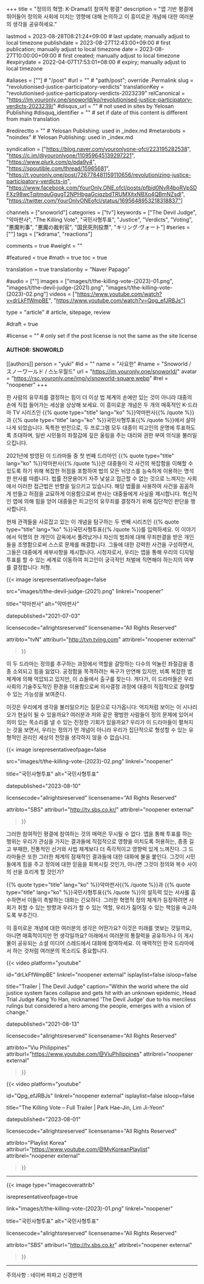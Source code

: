 +++
title = "정의의 혁명: K-Drama의 참여적 평결"
description = "앱 기반 평결에 뛰어들어 정의와 사회에 미치는 영향에 대해 논의하고 이 흥미로운 개념에 대한 여러분의 생각을 공유하세요."

lastmod = 2023-08-28T08:21:24+09:00                 # last update; manually adjust to local timezone
publishdate = 2023-08-27T12:43:00+09:00             # first publication; manually adjust to local timezone
date = 2023-08-27T10:00:00+09:00                    # first created; manually adjust to local timezone
#expirydate = 2022-04-07T17:53:01+08:00              # expiry; manually adjust to local timezone

#aliases = [""]                                        # "/post"
#url = ""                                              # "path/post"; override .Permalink
slug = "revolutionised-justice-participatory-verdicts"
translationKey = "revolutionised-justice-participatory-verdicts-2023239"
relCanonical = "https://im.youronly.one/snoworld/ko/revolutionised-justice-participatory-verdicts-2023239/"
#disqus_url = ""                                       # not used in sites by Yelosan Publishing
#disquq_identifier = ""                                # set if date of this content is different from main translation

#redirectto = ""                                       # Yelosan Publishing: used in _index.md
#metarobots = "noindex"                                # Yelosan Publishing: used in _index.md

syndication = ["https://blog.naver.com/youronlyone-ofcl/223195282538", "https://c.im/@youronlyone/110959645139297221", "https://www.plurk.com/p/pda9y4", "https://spoutible.com/thread/15965681", "https://t.youronly.one/post/726778481159110656/revolutionizing-justice-participatory-verdicts-in", "https://www.facebook.com/YourOnly.ONE.ofcl/posts/pfbid0NvR4boRVpSDFXz98wcTqjtmquGgugT2NPHbgaGciqzbdTRUMXjtxNBXo4QBmNZsdl", "https://twitter.com/YourOnlyONEofcl/status/1695648953218318837"]

channels = ["snoworld"]
categories = ["tv"]
keywords = ["The Devil Judge", "악마판사", "The Killing Vote", "국민사형투표", "Justice", "Verdicts", "Voting", "悪魔判事", "悪魔の裁判官", "国民死刑投票", "キリング·ヴォート"]
#series = [""]
tags = ["kdrama", "reactions"]

comments = true
#weight = ""

#featured = true
#math = true
toc = true

translation = true
translationby = "Naver Papago"

#audio = [""]
images = ["images/t/the-killing-vote-(2023)-01.png", "images/t/the-devil-judge-(2021).png", "images/t/the-killing-vote-(2023)-02.png"]
videos = ["https://www.youtube.com/watch?v=drLkFfWmpBE", "https://www.youtube.com/watch?v=Qpg_efJRBJs"]

type = "article"                                             # article, sitepage, review

#draft = true

#license = ""                                          # only set if the post license is not the same as the site license

#### AUTHOR: SNOWORLD ####
[[authors]]
  person = "yuki"
  #id = ""
  name = "사요한"
  #name = "Snoworld / スノーワールド / 스노우월드"
  url = "https://im.youronly.one/snoworld/"
  avatar = "https://rsc.youronly.one/img/y/snoworld-square.webp"
  #rel = "noopener"
+++

한 사람의 유무죄를 결정하는 힘이 더 이상 법 체계의 손에만 있는 것이 아니라 대중의 손에 직접 들어가는 세상을 상상해 보세요. 이 흥미로운 개념은 두 개의 매혹적인 K-드라마 TV 시리즈인 {{% quote type="title" lang="ko" %}}악마판사{{% /quote %}}과 {{% quote type="title" lang="ko" %}}국민사형투표{{% /quote %}}에서 살아나게 되었습니다. 독특한 반전으로, 두 프로그램 모두 대중이 피고인의 운명에 투표하도록 초대하며, 일반 시민들의 좌절감에 깊은 울림을 주는 대리와 권한 부여 의식을 불러일으킵니다.

<!--more-->

2021년에 방영된 이 드라마들 중 첫 번째 드라마인 {{% quote type="title" lang="ko" %}}악마판사{{% /quote %}}은 대중들이 각 사건의 복잡함을 이해할 수 있도록 하기 위해 복잡한 허점을 포함하여 법의 모든 뉘앙스를 능숙하게 이용하는 명석한 판사를 따릅니다. 법률 전문용어가 자주 낯설고 접근할 수 없는 것으로 느껴지는 사회에서 이러한 접근법은 반향을 일으키고 있습니다. 해당 법률을 사용하여 사건을 꼼꼼하게 만들고 허점을 교묘하게 이용함으로써 판사는 대중들에게 사실을 제시합니다. 혁신적인 앱에 의해 힘을 얻어 대중들은 피고인의 유무죄를 결정하기 위해 집단적인 판단을 행사합니다.

현재 관객들을 사로잡고 있는 이 개념을 탐구하는 두 번째 시리즈인 {{% quote type="title" lang="ko" %}}국민사형투표{{% /quote %}}를 입력하세요. 이 이야기에서 익명의 한 개인이 감옥에서 풀려났거나 자신의 범죄에 대해 무죄판결을 받은 개인들을 조명함으로써 스스로 문제를 해결합니다. 그들에 대한 강력한 사건을 구성하면서, 그들은 대중에게 세부사항을 제시합니다. 시청자로서, 우리는 앱을 통해 우리의 디지털 투표를 할 수 있는 세계로 이동하여 피고인이 궁극적인 처벌에 직면해야 하는지의 여부를 결정합니다: 처형.

{{< image
  isrepresentativeofpage=false

  src="images/t/the-devil-judge-(2021).png"
  linkrel="noopener"

  title="악마판사"
  alt="악마판사"

  datepublished="2021-07-03"

  licensecode="allrightsreserved"
  licensename="All Rights Reserved"

  attribto="tvN"
  attriburl="http://tvn.tving.com"
  attribrel="noopener external"
>}}

이 두 드라마는 정의를 추구하는 과정에서 역할을 갈망하는 다수의 억눌린 좌절감을 종종 소외되고 힘을 잃었다. 공정함을 목격하려는 욕구가 만연해 있지만, 비록 복잡한 법 체계에 의해 억압되고 있지만, 이 쇼들에서 출구를 찾는다. 게다가, 이 드라마들은 우리 사회의 기술주도적인 환경을 이용함으로써 의사결정 과정에 대중이 직접적으로 참여할 수 있는 가능성을 보여준다.

이것은 우리에게 생각을 불러일으키는 질문으로 다가옵니다: 억지처럼 보이는 이 시나리오가 현실이 될 수 있을까요? 여러분과 저와 같은 평범한 사람들이 정의 문제에 있어서 의미 있는 목소리를 낼 수 있는 진정한 기회가 있을까요? 우리가 이 드라마들이 펼쳐지는 것을 보면서, 우리는 정의가 먼 개념이 아니라 우리가 집단적으로 형성할 수 있는 유형적인 권리인 세상의 전망을 생각하지 않을 수 없습니다.

{{< image
  isrepresentativeofpage=false

  src="images/t/the-killing-vote-(2023)-02.png"
  linkrel="noopener"

  title="국민사형투표"
  alt="국민사형투표"

  datepublished="2023-08-10"

  licensecode="allrightsreserved"
  licensename="All Rights Reserved"

  attribto="SBS"
  attriburl="http://tv.sbs.co.kr/"
  attribrel="noopener external"
>}}

그러한 참여적인 평결에 참여하는 것의 매력은 무시될 수 없다. 앱을 통해 투표를 하는 행위는 우리가 관심을 가지는 결과들에 직접적으로 영향을 미치도록 허용하는, 종종 길고 부패한, 전통적인 선거와 사법 체계보다 더 즉각적이고 영향력 있게 느껴진다. 그 드라마들은 또한 그러한 체계의 잠재적인 결과들에 대한 대화에 불을 붙인다. 그것이 시민들에게 힘을 주고 정의에 대한 믿음을 회복시킬 것인가, 아니면 그것이 정의와 복수 사이의 선을 흐리게 할 것인가?

{{% quote type="title" lang="ko" %}}악마판사{{% /quote %}}과 {{% quote type="title" lang="ko" %}}국민사형투표{{% /quote %}}의 설득력 있는 서사를 흡수하면서 이들이 촉발하는 대화는 긴요하다. 그러한 혁명적 정의 체계가 등장하려면 사회가 취할 수 있는 방향과 우리가 할 수 있는 역할, 우리가 짊어질 수 있는 책임을 숙고하도록 부추긴다.

이 흥미로운 개념에 대한 여러분의 생각은 어떤가요? 이것은 미래를 엿보는 것일까요, 아니면 매혹적이지만 먼 생각일까요? 아래에서 여러분의 통찰력을 공유하거나 이 게시물이 공유되는 소셜 미디어 스레드에서 대화에 참여하세요. 이 매력적인 한국 드라마에서 하는 것처럼 여러분의 목소리도 중요합니다.

{{< video
  platform="youtube"

  id="drLkFfWmpBE"
  linkrel="noopener external"
  isplaylist=false
  isloop=false

  title="Trailer | The Devil Judge"
  caption="Within the world where the old justice system faces collapse and gets hit with an unknown epidemic, Head Trial Judge Kang Yo Han, nicknamed 'The Devil Judge' due to his merciless rulings but considered a hero among the people, emerges with a vision of change."

  datepublished="2021-08-13"

  licensecode="allrightsreserved"
  licensename="All Rights Reserved"

  attribto="Viu Philippines"
  attriburl="https://www.youtube.com/@ViuPhilippines"
  attribrel="noopener external"
>}}

{{< video
  platform="youtube"

  id="Qpg_efJRBJs"
  linkrel="noopener external"
  isplaylist=false
  isloop=false

  title="The Killing Vote – Full Trailer | Park Hae-Jin, Lim Ji-Yeon"

  datepublished="2023-08-01"

  licensecode="allrightsreserved"
  licensename="All Rights Reserved"

  attribto="Playlist Korea"
  attriburl="https://www.youtube.com/@MyKoreanPlaylist"
  attribrel="noopener external"
>}}

---

{{< image
  type="imagecoverattrib"

  isrepresentativeofpage=true

  link="images/t/the-killing-vote-(2023)-01.png"
  linkrel="noopener"

  title="국민사형투표"
  alt="국민사형투표"

  licensecode="allrightsreserved"
  licensename="All Rights Reserved"

  attribto="SBS"
  attriburl="http://tv.sbs.co.kr"
  attribrel="noopener external"
>}}

---

주의사항 : 네이버 파파고 신경번역
